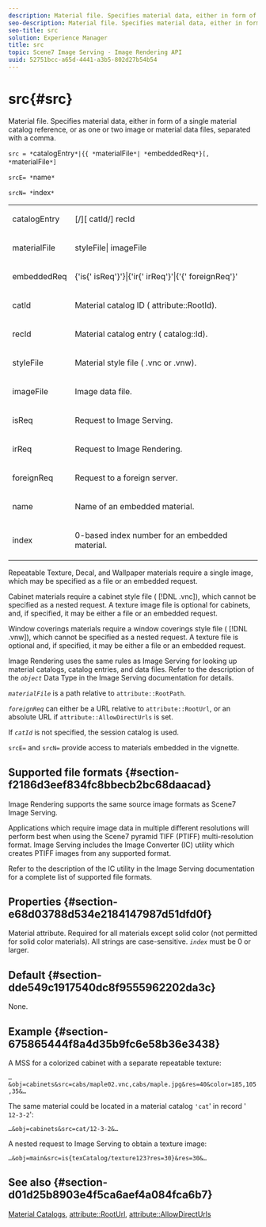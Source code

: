 ```yaml
---
description: Material file. Specifies material data, either in form of a single material catalog reference, or as one or two image or material data files, separated with a comma.
seo-description: Material file. Specifies material data, either in form of a single material catalog reference, or as one or two image or material data files, separated with a comma.
seo-title: src
solution: Experience Manager
title: src
topic: Scene7 Image Serving - Image Rendering API
uuid: 52751bcc-a65d-4441-a3b5-802d27b54b54
---
```


# src{#src}

Material file. Specifies material data, either in form of a single material catalog reference, or as one or two image or material data files, separated with a comma.

 `src = *`catalogEntry`*|{{ *`materialFile`*| *`embeddedReq`*}[, *`materialFile`*]`

`srcE= *`name`*`

`srcN= *`index`*`

<table id="simpletable_A64C4F084C0A4DDCA45A921D4BD7AAEA"> 
 <tr class="strow"> 
  <td class="stentry"> <p><span class="varname"> catalogEntry</span> </p></td> 
  <td class="stentry"> <p><span class="codeph">[/][<span class="varname"> catId</span>/]<span class="varname"> recId</span></span> </p></td> 
 </tr> 
 <tr class="strow"> 
  <td class="stentry"> <span class="varname"> materialFile</span> </td> 
  <td class="stentry"> <p><span class="codeph"> <span class="varname"> styleFile</span>|<span class="varname"> imageFile</span></span> </p> </td> 
 </tr> 
 <tr class="strow"> 
  <td class="stentry"> <p><span class="varname"> embeddedReq</span> </p> </td> 
  <td class="stentry"> <p><span class="codeph">&lbrace;'is&lbrace;'<span class="varname"> isReq</span>'&rbrace;'&rbrace;|&lbrace;'ir&lbrace;'<span class="varname"> irReq</span>'&rbrace;'|&lbrace;'&lbrace;'<span class="varname"> foreignReq</span>'&rbrace;'</span> </p></td> 
 </tr> 
 <tr class="strow"> 
  <td class="stentry"> <p><span class="varname"> catId</span> </p></td> 
  <td class="stentry"> <p>Material catalog ID (<span class="codeph"> attribute::RootId</span>). </p></td> 
 </tr> 
 <tr class="strow"> 
  <td class="stentry"> <p><span class="varname"> recId</span> </p></td> 
  <td class="stentry"> <p>Material catalog entry (<span class="codeph"> catalog::Id</span>). </p></td> 
 </tr> 
 <tr class="strow"> 
  <td class="stentry"> <p><span class="varname"> styleFile</span> </p></td> 
  <td class="stentry"> <p>Material style file (<span class="filepath"> .vnc</span> or <span class="filepath"> .vnw</span>). </p></td> 
 </tr> 
 <tr class="strow"> 
  <td class="stentry"> <p><span class="varname"> imageFile</span> </p></td> 
  <td class="stentry"> <p>Image data file. </p></td> 
 </tr> 
 <tr class="strow"> 
  <td class="stentry"> <p><span class="varname"> isReq</span> </p></td> 
  <td class="stentry"> <p>Request to Image Serving. </p></td> 
 </tr> 
 <tr class="strow"> 
  <td class="stentry"> <p><span class="varname"> irReq</span> </p></td> 
  <td class="stentry"> <p>Request to Image Rendering. </p></td> 
 </tr> 
 <tr class="strow"> 
  <td class="stentry"> <p><span class="varname"> foreignReq</span> </p></td> 
  <td class="stentry"> <p>Request to a foreign server. </p></td> 
 </tr> 
 <tr class="strow"> 
  <td class="stentry"> <p><span class="varname"> name</span> </p></td> 
  <td class="stentry"> <p>Name of an embedded material. </p></td> 
 </tr> 
 <tr class="strow"> 
  <td class="stentry"> <p><span class="varname"> index</span> </p></td> 
  <td class="stentry"> <p>0-based index number for an embedded material. </p></td> 
 </tr> 
</table>

Repeatable Texture, Decal, and Wallpaper materials require a single image, which may be specified as a file or an embedded request.

Cabinet materials require a cabinet style file ( [!DNL .vnc]), which cannot be specified as a nested request. A texture image file is optional for cabinets, and, if specified, it may be either a file or an embedded request.

Window coverings materials require a window coverings style file ( [!DNL .vnw]), which cannot be specified as a nested request. A texture file is optional and, if specified, it may be either a file or an embedded request.

Image Rendering uses the same rules as Image Serving for looking up material catalogs, catalog entries, and data files. Refer to the description of the *`object`* Data Type in the Image Serving documentation for details.

*`materialFile`* is a path relative to `attribute::RootPath`.

*`foreignReq`* can either be a URL relative to `attribute::RootUrl`, or an absolute URL if `attribute::AllowDirectUrls` is set.

If *`catId`* is not specified, the session catalog is used.

`srcE=` and `srcN=` provide access to materials embedded in the vignette.

## Supported file formats {#section-f2186d3eef834fc8bbecb2bc68daacad}

Image Rendering supports the same source image formats as Scene7 Image Serving.

Applications which require image data in multiple different resolutions will perform best when using the Scene7 pyramid TIFF (PTIFF) multi-resolution format. Image Serving includes the Image Converter (IC) utility which creates PTIFF images from any supported format.

Refer to the description of the IC utility in the Image Serving documentation for a complete list of supported file formats.

## Properties {#section-e68d03788d534e2184147987d51dfd0f}

Material attribute. Required for all materials except solid color (not permitted for solid color materials). All strings are case-sensitive. *`index`* must be 0 or larger.

## Default {#section-dde549c1917540dc8f9555962202da3c}

None.

## Example {#section-675865444f8a4d35b9fc6e58b36e3438}

A MSS for a colorized cabinet with a separate repeatable texture:

`…&obj=cabinets&src=cabs/maple02.vnc,cabs/maple.jpg&res=40&color=185,105,35&…`

The same material could be located in a material catalog `'cat`' in record ' `12-3-2`':

`…&obj=cabinets&src=cat/12-3-2&…`

A nested request to Image Serving to obtain a texture image:

`…&obj=main&src=is{texCatalog/texture123?res=30}&res=30&…`

## See also {#section-d01d25b8903e4f5ca6aef4a084fca6b7}

[Material Catalogs](../../../../../ir-api/http-protocol/image-rendering-api-ref/c-ir-http-protocol-ref/c-ir-http-protocol-syntax-and-features/c-ir-http-material-catalogs/c-ir-http-material-catalogs.md#concept-772742c1688f420a88a56f5136ad1db2), [attribute::RootUrl](../../../../../ir-api/material-cat/image-rendering-api-ref/c-ir-material-catalog/c-ir-attributes-reference/r-ir-rooturl.md#reference-b8d706a573814802bd6794223cc78402), [attribute::AllowDirectUrls](../../../../../ir-api/material-cat/image-rendering-api-ref/c-ir-material-catalog/c-ir-attributes-reference/r-ir-allowdirecturls.md#reference-02000c0f3c494292bad8425d06268882) 
